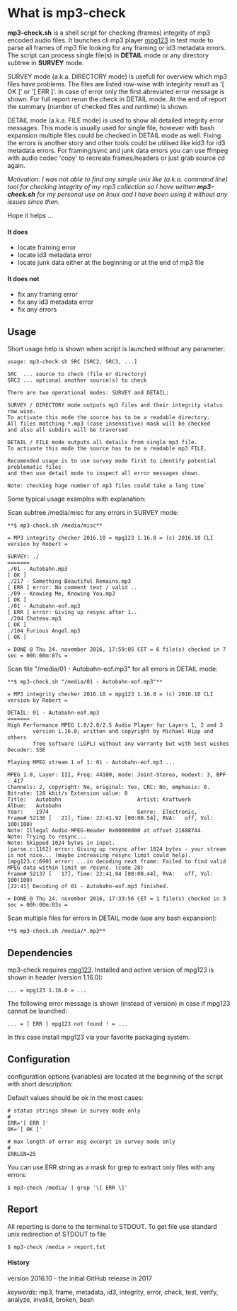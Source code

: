 # What is mp3-check
**mp3-check.sh** is a shell script for checking (frames) integrity of mp3 encoded audio files. 
It launches cli mp3 player [mpg123](https://www.mpg123.de/ "mpg123 Homepage") in test mode to parse all frames of mp3 file looking for any framing or 
id3 metadata errors. The script can process single file(s) in **DETAIL** mode or any directory subtree in **SURVEY** mode.  

SURVEY mode (a.k.a. DIRECTORY mode) is usefull for overview which mp3 files have problems. The files are listed row-wise
with integirity result as '[ OK ]' or '[ ERR ]'. In case of error only the first abreviated error message is shown. For 
full report rerun the check in DETAIL mode. At the end of report the summary (number of checked files and runtime) 
is shown.

DETAIL mode (a.k.a. FILE mode) is used to show all detailed integrity error messages. This mode is usually used for single
 file, however with bash expansion multiple files could be checked in DETAIL mode as well. Fixing the errors is another
 story and other tools could be utilised like kid3 for id3 metadata errors. For framing/sync and junk data errors you can
 use ffmpeg with audio codec 'copy' to recreate frames/headers or just grab source cd again. 
 
__Motivation:_ I was not able to find any simple unix like (a.k.a. command line) tool for checking integrity of my mp3 collection so I have 
written **mp3-check.sh** for my personal use on linux and I have been using it without any issues since then._

Hope it helps ...

#### It does
* locate framing error
* locate id3 metadata error
* locate junk data either at the beginning or at the end of mp3 file

#### It does not
* fix any framing error
* fix any id3 metadata error
* fix any errors

## Usage
Short usage help is shown when script is launched without any parameter:

    usage: mp3-check.sh SRC [SRC2, SRC3, ...]

    SRC  ... source to check (file or directory)
    SRC2 ... optional another source(s) to check

    There are two operational modes: SURVEY and DETAIL:

    SURVEY / DIRECTORY mode outputs mp3 files and their integrity status row wise.
    To activate this mode the source has to be a readable directory.
    All files matching *.mp3 (case insensitive) mask will be checked
    and also all subdirs will be traversed

    DETAIL / FILE mode outputs all details from single mp3 file.
    To activate this mode the source has to be a readable mp3 FILE.

    Recomended usage is to use survey mode first to identify potential problematic files
    and then use detail mode to inspect all error messages shown.

    Note: checking huge number of mp3 files could take a long time`


Some typical usage examples with explanation:

Scan subtree /media/misc for any errors in SURVEY mode:
 
    **$ mp3-check.sh /media/misc**

    = MP3 integrity checker 2016.10 = mpg123 1.16.0 = (c) 2016.10 CLI version by Robert =
    
    SURVEY: ./
    =======
    ./01 - Autobahn.mp3                                                        [ OK ]
    ./217 - Something Beautiful Remains.mp3                                    [ ERR ] error: No comment text / valid ..
    ./09 - Knowing Me, Knowing You.mp3                                         [ OK ]
    ./01 - Autobahn-eof.mp3                                                    [ ERR ] error: Giving up resync after 1..
    ./204 Chateau.mp3                                                          [ OK ]
    ./104 Furious Angel.mp3                                                    [ OK ]
    
    = DONE @ Thu 24. november 2016, 17:59:05 CET = 6 file(s) checked in 7 sec = 00h:00m:07s =


Scan file "/media/01 - Autobahn-eof.mp3" for all errors in DETAIL mode:

    **$ mp3-check.sh "/media/01 - Autobahn-eof.mp3"**

    = MP3 integrity checker 2016.10 = mpg123 1.16.0 = (c) 2016.10 CLI version by Robert =
    
    DETAIL: 01 - Autobahn-eof.mp3
    =======
    High Performance MPEG 1.0/2.0/2.5 Audio Player for Layers 1, 2 and 3
            version 1.16.0; written and copyright by Michael Hipp and others
            free software (LGPL) without any warranty but with best wishes
    Decoder: SSE
    
    Playing MPEG stream 1 of 1: 01 - Autobahn-eof.mp3 ...
    
    MPEG 1.0, Layer: III, Freq: 44100, mode: Joint-Stereo, modext: 3, BPF : 417
    Channels: 2, copyright: No, original: Yes, CRC: No, emphasis: 0.
    Bitrate: 128 kbit/s Extension value: 0
    Title:   Autobahn                        Artist: Kraftwerk
    Album:   Autobahn
    Year:    1974                            Genre:  Electronic,
    Frame# 52136 [   21], Time: 22:41.92 [00:00.54], RVA:   off, Vol: 100(100)
    Note: Illegal Audio-MPEG-Header 0x00000000 at offset 21888744.
    Note: Trying to resync...
    Note: Skipped 1024 bytes in input.
    [parse.c:1162] error: Giving up resync after 1024 bytes - your stream is not nice... (maybe increasing resync limit could help).
    [mpg123.c:690] error: ...in decoding next frame: Failed to find valid MPEG data within limit on resync. (code 28)
    Frame# 52137 [   17], Time: 22:41.94 [00:00.44], RVA:   off, Vol: 100(100)
    [22:41] Decoding of 01 - Autobahn-eof.mp3 finished.

    = DONE @ Thu 24. november 2016, 17:33:56 CET = 1 file(s) checked in 3 sec = 00h:00m:03s =
 
Scan multiple files for errors in DETAIL mode (use any bash expansion):
 
    **$ mp3-check.sh /media/*.mp3**
 
## Dependencies
mp3-check requires [mpg123](https://www.mpg123.de/ "mpg123 Homepage"). Installed and active version of mpg123 is shown in header (version 1.16.0):

    ... = mpg123 1.16.0 = ...

The following error message is shown (instead of version) in case if mpg123 cannot be launched:

    ... = [ ERR ] mpg123 not found ! = ...
 
In this case install mpg123 via your favorite packaging system.

## Configuration
configuration options (variables) are located at the beginning of the script with short description:

Default values should be ok in the most cases:

    # status strings shown in survey mode only
    #
    ERR='[ ERR ]'
    OK='[ OK ]'
    
    # max length of error msg excerpt in survey mode only
    #
    ERRLEN=25

You can use ERR string as a mask for grep to extract only files with any errors:

    $ mp3-check /media/ | grep '\[ ERR \]' 

## Report
All reporting is done to the terminal to STDOUT. To get file use standard unix redirection of STDOUT to file

    $ mp3-check /media > report.txt

#### History
 version 2016.10 - the initial GitHub release in 2017

_keywords:_ mp3, frame, metadata, id3, integrity, error, check, test, verify, analyze, invalid, broken, bash

